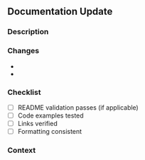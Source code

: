 ## Documentation Update

### Description

<!-- What documentation did you improve? -->

### Changes

<!-- What specific changes were made? -->

-
-

### Checklist

- [ ] README validation passes (if applicable)
- [ ] Code examples tested
- [ ] Links verified
- [ ] Formatting consistent

### Context

<!-- Why were these changes needed? -->
